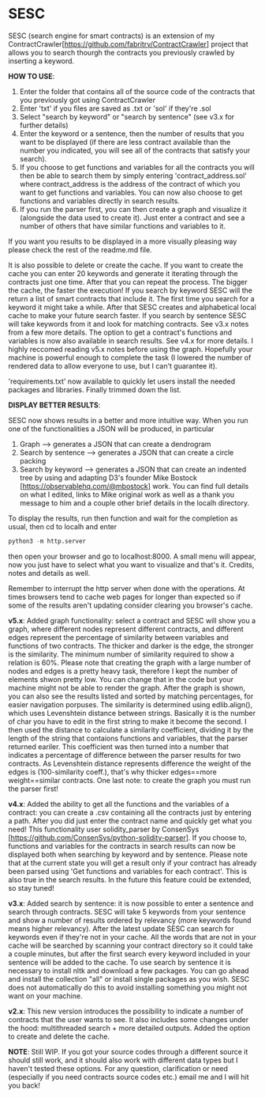 # SESC
SESC (search engine for smart contracts) is an extension of my ContractCrawler[https://github.com/fabritrv/ContractCrawler] project that allows you to search thourgh the contracts you previously crawled by inserting a keyword.


**HOW TO USE**:
1. Enter the folder that contains all of the source code of the contracts that you previously got using ContractCrawler
2. Enter 'txt' if you files are saved as .txt or 'sol' if they're .sol
3. Select "search by keyword" or "search by sentence" (see v3.x for further details)
4. Enter the keyword or a sentence, then the number of results that you want to be displayed (if there are less contract available than the number you indicated, you will see all of the contracts that satisfy your search).
5. If you choose to get functions and variables for all the contracts you will then be able to search them by simply entering 'contract_address.sol' where contract_address is the address of the contract of which you want to get functions and variables. You can now also choose to get functions and variables directly in search results.
6. If you run the parser first, you can then create a graph and visualize it (alongside the data used to create it). Just enter a contract and see a number of others that have similar functions and variables to it.

If you want you results to be displayed in a more visually pleasing way please check the rest of the readme.md file.

It is also possible to delete or create the cache. If you want to create the cache you can enter 20 keywords and generate it iterating through the contracts just one time. After that you can repeat the process. The bigger the cache, the faster the execution!
If you search by keyword SESC will the return a list of smart contracts that include it. The first time you search for a keyword it might take a while. After that SESC creates and alphabetical local cache to make your future search faster.
If you search by sentence SESC will take keywords from it and look for matching contracts. See v3.x notes from a few more details.
The option to get a contract's functions and variables is now also available in search results. See v4.x for more details.
I highly reccomed reading v5.x notes before using the graph. Hopefully your machine is powerful enough to complete the task (I lowered the number of rendered data to allow everyone to use, but I can't guarantee it).

'requirements.txt' now available to quickly let users install the needed packages and libraries. Finally trimmed down the list.



**DISPLAY BETTER RESULTS**:

SESC now shows results in a better and more intuitive way. When you run one of the functionalities a JSON will be produced, in particular
1. Graph --> generates a JSON that can create a dendrogram
2. Search by sentence --> generates a JSON that can create a circle packing
3. Search by keyword --> generates a JSON that can create an indented tree
by using and adapting D3's founder Mike Bostock [https://observablehq.com/@mbostock] work. You can find full details on what I edited, links to Mike original work as well as a thank you message to him and a couple other brief details in the localh directory.

To display the results, run then function and wait for the completion as usual, then cd to localh and enter 
```python
python3 -m http.server
```
then open your browser and go to localhost:8000. A small menu will appear, now you just have to select what you want to visualize and that's it. Credits, notes and details as well.

Remember to interrupt the http server when done with the operations. At times browsers tend to cache web pages for longer than expected so if some of the results aren't updating consider clearing you browser's cache.



**v5.x**:
Added graph functionality: select a contract and SESC will show you a graph, where different nodes represent different contracts, and different edges represent the percentage of similarity between variables and functions of two contracts. The thicker and darker is the edge, the stronger is the similarity.
The minimum number of similarity required to show a relation is 60%. Please note that creating the graph with a large number of nodes and edges is a pretty heavy task, therefore I kept the number of elements shwon pretty low. You can change that in the code but your machine might not be able to render the graph.
After the graph is shown, you can also see the results listed and sorted by matching percentages, for easier navigation porpuses.
The similarity is determined using edlib.align(), which uses Levenshtein distance between strings. Basically it is the number of char you have to edit in the first string to make it become the second.
I then used the distance to calculate a similarity coefficient, dividing it by the length of the string that contaions functions and variables, that the parser returned eariler. This coefficient was then turned into a number that indicates a percentage of difference between the parser results for two contracts.
As Levenshtein distance represents difference the weight of the edges is (100-similarity coeff.), that's why thicker edges==more weight==similar contracts.
One last note: to create the graph you must run the parser first!


**v4.x**:
Added the ability to get all the functions and the variables of a contract: you can create a .csv containing all the contracts just by entering a path. After you did just enter the contract name and quickly get what you need! This functionality user solidity_parser by ConsenSys [https://github.com/ConsenSys/python-solidity-parser].
If you choose to, functions and variables for the contracts in search results can now be displayed both when searching by keyword and by sentence.
Please note that at the current state you will get a result only if your contract has already been parsed using 'Get functions and variables for each contract'. This is also true in the search results.
In the future this feature could be extended, so stay tuned!


**v3.x**:
Added search by sentence: it is now possible to enter a sentence and search through contracts. SESC will take 5 keywords from your sentence and show a number of results ordered by relevancy (more keywords found means higher relevancy). After the latest update SESC can search for keywords even if they're not in your cache. All the words that are not in your cache will be searched by scanning your contract directory so it could take a couple minutes, but after the first search every keyword included in your sentence will be added to the cache.
To use search by sentence it is necessary to install nltk and download a few packages. You can go ahead and install the collection "all" or install single packages as you wish. SESC does not automatically do this to avoid installing something you might not want on your machine.


**v2.x**:
This new version introduces the possibility to indicate a number of contracts that the user wants to see. It also includes some changes under the hood: multithreaded search + more detailed outputs.
Added the option to create and delete the cache.


**NOTE**:
Still WIP. If you got your source codes through a different source it should still work, and it should also work with different data types but I haven't tested these options.
For any question, clarification or need (especially if you need contracts source codes etc.) email me and I will hit you back!